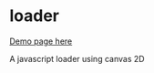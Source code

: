 loader
======
[Demo page here](http://kodjohin.github.io/sound-visualizer/)

A javascript loader using canvas 2D
